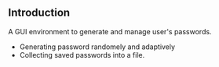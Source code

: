 ## Introduction
A GUI environment to generate and manage user's passwords.

*	Generating password randomely and adaptively
*	Collecting saved passwords into a file.
